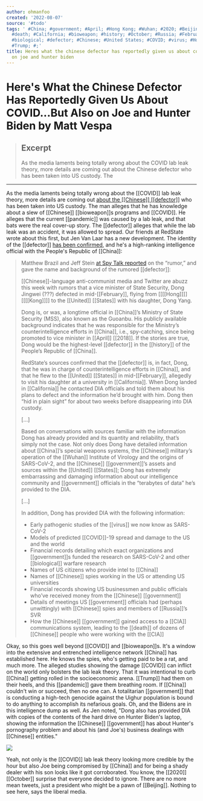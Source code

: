```yaml
---
author: ohmanfoo
created: '2022-08-07'
source: '#todo'
tags: ' #China; #government; #April; #Hong Kong; #Wuhan; #2020; #Beijing; #pandemic;
  #death; #California; #bioweapon; #history; #October; #Russia; #February; #2018;
  #biological; #defector; #Chinese; #United States; #COVID; #virus; #Hong Kong; #CIA;
  #Trump; #;'
title: Heres what the chinese defector has reportedly given us about covid...but also
  on joe and hunter biden
---
```


# Here's What the Chinese Defector Has Reportedly Given Us About COVID...But Also on Joe and Hunter Biden by Matt Vespa

> ## Excerpt
> As the media laments being totally wrong about the COVID lab leak theory, more details are coming out about the Chinese defector who has been taken into US custody. The

---
As the media laments being totally wrong about the [[COVID]] lab leak theory, more details are coming out [about the [[Chinese]] [[defector]]](https://townhall.com/tipsheet/mattvespa/2021/06/04/we-have-another-interesting-wuhan-lab-leak-development-from-a-chinese-detector-n2590502) who has been taken into US custody. The man alleges that he has knowledge about a slew of [[Chinese]] [[bioweapon]]s programs and [[COVID]]. He alleges that the current [[pandemic]] was caused by a lab leak, and that bats were the real cover-up story. The [[defector]] alleges that while the lab leak was an accident, it was allowed to spread. Our friends at RedState wrote about this first, but Jen Van Laar has a new development. The identity of the [[defector]] [has been confirmed](https://redstate.com/jenvanlaar/2021/06/17/breaking-chinese-[[defector]]-confirmed-as-top-counterintelligence-official-n398374), and he's a high-ranking intelligence official with the People's Republic of [[China]]:

> Matthew Brazil and Jeff Stein [at Spy Talk reported](https://www.spytalk.co/p/high-level-chinese-defection-rumored) on the “rumor,” and gave the name and background of the rumored [[defector]]:
> 
> [[Chinese]]-language anti-communist media and Twitter are abuzz this week with rumors that a vice minister of State Security, Dong Jingwei (???) defected in mid-[[February]], flying from [[[[Hong]]]] [[[[Kong]]]] to the [[United]] [[States]] with his daughter, Dong Yang.
> 
> Dong is, or was, a longtime official in [[China]]’s Ministry of State Security (MSS), also known as the Guoanbu. His publicly available background indicates that he was responsible for the Ministry’s counterintelligence efforts in [[China]], i.e., spy-catching, since being promoted to vice minister in [[April]] [[2018]]. If the stories are true, Dong would be the highest-level [[defector]] in the [[history]] of the People’s Republic of [[China]].
> 
> RedState’s sources confirmed that the [[defector]] is, in fact, Dong, that he was in charge of counterintelligence efforts in [[China]], and that he flew to the [[United]] [[States]] in mid-[[February]], allegedly to visit his daughter at a university in [[California]]. When Dong landed in [[California]] he contacted DIA officials and told them about his plans to defect and the information he’d brought with him. Dong then “hid in plain sight” for about two weeks before disappearing into DIA custody.
> 
> \[…\]
> 
> Based on conversations with sources familiar with the information Dong has already provided and its quantity and reliability, that’s simply not the case. Not only does Dong have detailed information about [[China]]’s special weapons systems, the [[Chinese]] military’s operation of the [[Wuhan]] Institute of Virology and the origins of SARS-CoV-2, and the [[Chinese]] [[government]]’s assets and sources within the [[United]] [[States]]; Dong has extremely embarrassing and damaging information about our intelligence community and [[government]] officials in the “terabytes of data” he’s provided to the DIA.
> 
> \[…\]
> 
> In addition, Dong has provided DIA with the following information:
> 
> -   Early pathogenic studies of the [[virus]] we now know as SARS-CoV-2
> -   Models of predicted [[COVID]]-19 spread and damage to the US and the world
> -   Financial records detailing which exact organizations and [[government]]s funded the research on SARS-CoV-2 and other [[biological]] warfare research
> -   Names of US citizens who provide intel to [[China]]
> -   Names of [[Chinese]] spies working in the US or attending US universities
> -   Financial records showing US businessmen and public officials who’ve received money from the [[Chinese]] [[government]]
> -   Details of meetings US [[government]] officials had (perhaps unwittingly) with [[Chinese]] spies and members of [[Russia]]’s SVR
> -   How the [[Chinese]] [[government]] gained access to a [[CIA]] communications system, leading to the [[death]] of dozens of [[Chinese]] people who were working with the [[CIA]]

Okay, so this goes well beyond [[COVID]] and [[bioweapon]]s. It's a window into the extensive and entrenched intelligence network [[China]] has established here. He knows the spies, who's getting paid to be a rat, and much more. The alleged studies showing the damage [[COVID]] can inflict on the world only bolsters the lab leak theory. That it was intentional to curb [[China]] getting rolled in the socioeconomic arena. [[Trump]] had them on their heels, and this [[pandemic]] gave them breathing room. If [[China]] couldn't win or succeed, then no one can. A totalitarian [[government]] that is conducting a high-tech genocide against the Uighur population is bound to do anything to accomplish its nefarious goals. Oh, and the Bidens are in this intelligence dump as well. As Jen noted, "Dong also has provided DIA with copies of the contents of the hard drive on Hunter Biden's laptop, showing the information the [[Chinese]] [[government]] has about Hunter's pornography problem and about his (and Joe's) business dealings with [[Chinese]] entities."

[![](https://media.townhall.com/townhall/reu/s124x68/images/2021/171/21a56d67-93f1-4982-a51d-e99b93824773.jpg)](https://townhall.com/tipsheet/rebeccadowns/2021/06/20/another-issue-hitting-virginia-statewide-races-disturbing-parole-findings-n2591267?utm_campaign=inarticle "Another Issue Hitting Virginia Statewide Races: Disturbing Parole Board Corruption - 13")

Yeah, not only is the [[COVID]] lab leak theory looking more credible by the hour but also Joe being compromised by [[China]] and for being a shady dealer with his son looks like it got corroborated. You know, the [[2020]] [[October]] surprise that everyone decided to ignore. There are no more mean tweets, just a president who might be a pawn of [[Beijing]]. Nothing to see here, says the liberal media.